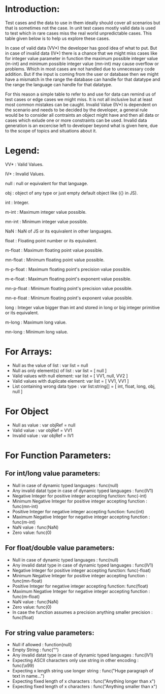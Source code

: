 # Introduction:

Test cases and the data to use in them ideally should cover
all scenarios but that is sometimes not the case.
In unit test cases mostly valid data is used to test which
in rare cases miss the real world unpredictable cases.
This table given below is to help us explore these cases.

In case of valid data (VV*) the developer has good idea of
what to put. But in case of invalid data (IV*) there is
a chance that we might miss cases like for integer value
parameter in function the maximum possible integer value
(m-int) and minimum possible integer value (mn-int) may 
cause overflow or problems. Which in most cases are not 
handled due to unnecessary code addition. But if the input 
is coming from the user or database then we might have a 
mismatch in the range the database can handle for that 
datatype and the range the language can handle for that 
datatype.

For this reason a simple table to refer to and use for
data can remind us of test cases or edge cases we might
miss. It is not all inclusive but at least most common
mistakes can be caught. Invalid Value (IV*) is dependent
on the scenario and needs to be decided by the developer,
a general rule would be to consider all contraints an
object might have and then all data or cases which exlude
one or more constraints can be used. Invalid data generation
is an excercise left to developer beyond what is given here, 
due to the scope of topics and situations about it.

# Legend:

VV* : Valid Values.

IV* : Invalid Values.

null : null or equivalent for that language.

obj : object of any type or just empty default object like ({} in JS).

int : Integer.

m-int : Maximum integer value possible.

mn-int : Minimum integer value possible.

NaN : NaN of JS or its equivalent in other languages.

float : Floating point number or its equivalent.

m-float : Maximum floating point value possible.

mn-float : Minimum floating point value possible.

m-p-float : Maximum floating point's precision value possible.

m-e-float : Maximum floating point's exponent value possible.

mn-p-float : Minimum floating point's precision value possible.

mn-e-float : Minimum floating point's exponent value possible.

long : Integer value bigger than int and stored in long or big integer primitive or its equivalent.

m-long : Maximum long value.

mn-long : Minimum long value.


# For Arrays:

- Null as the value of list : var list = null
- Null as only element(s) of list : var list = \[ null \]
- Valid values with null element: var list = \[ VV1, null, VV2 \]
- Valid values with duplicate element: var list = \[ VV1, VV1 \]
- List containing wrong data type : var list:string\[\] = \[ int, float, long, obj, null \]

# For Object
- Null as value : var objRef = null
- Valid value : var objRef = VV1
- Invalid value : var objRef = IV1

# For Function Parameters:
## For int/long value parameters:
- Null in case of dynamic typed languages : func(null)
- Any invalid datat type in case of dynamic typed languages : func(IV1)
- Negative Integer for positive integer accepting function: func(-int)
- Minimum Negative Integer for positive integer accepting function : func(mn-int)
- Positive Integer for negative integer accepting function: func(int)
- Maximum Negative Integer for negative integer accepting function : func(m-int)
- NaN value : func(NaN)
- Zero value: func(0)

## For float/double value parameters:
- Null in case of dynamic typed languages : func(null)
- Any invalid datat type in case of dynamic typed languages : func(IV1)
- Negative Integer for positive integer accepting function: func(-float)
- Minimum Negative Integer for positive integer accepting function : func(mn-float)
- Positive Integer for negative integer accepting function: func(float)
- Maximum Negative Integer for negative integer accepting function : func(m-float)
- NaN value : func(NaN)
- Zero value: func(0)
- In case the function assumes a precision anything smaller precision : func(float)

## For string value parameters:
- Null if allowed : function(null)
- Empty String : func("")
- Any invalid datat type in case of dynamic typed languages : func(IV1)
- Expecting ASCII characters only use string in other encoding : func(\x99)
- Expecting x length string use longer string : func("Huge paragraph of text in name...")
- Expecting fixed length of x characters : func("Anything longer than x")
- Expecting fixed length of x characters : func("Anything smaller than x")
